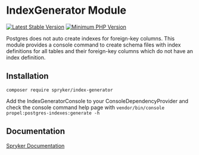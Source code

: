 # IndexGenerator Module
[![Latest Stable Version](https://poser.pugx.org/spryker/index-generator/v/stable.svg)](https://packagist.org/packages/spryker/index-generator)
[![Minimum PHP Version](https://img.shields.io/badge/php-%3E%3D%207.4-8892BF.svg)](https://php.net/)

Postgres does not auto create indexes for foreign-key columns. This module provides a console command to create schema files with index definitions for all tables and their foreign-key columns which do not have an index definition.

## Installation

```
composer require spryker/index-generator
```

Add the IndexGeneratorConsole to your ConsoleDependencyProvider and check the console command help page with `vendor/bin/console propel:postgres-indexes:generate -h`

## Documentation

[Spryker Documentation](https://docs.spryker.com)

